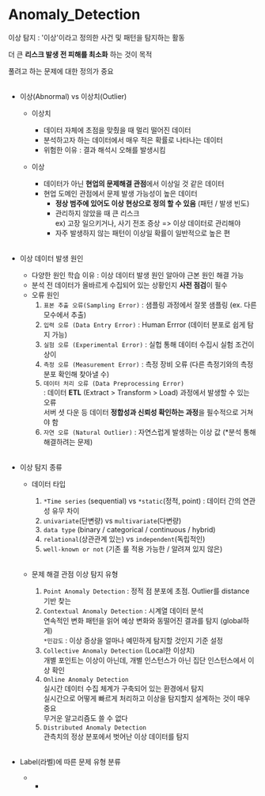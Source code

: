 # Anomaly_Detection
이상 탐지 : '이상'이라고 정의한 사건 및 패턴을 탐지하는 활동

더 큰 **리스크 발생 전 피해를 최소화** 하는 것이 목적 

풀려고 하는 문제에 대한 정의가 중요 </br></br>

- 이상(Abnormal) vs 이상치(Outlier)
  - 이상치
    - 데이터 자체에 초점을 맞췄을 때 멀리 떨어진 데이터 
    - 분석하고자 하는 데이터에서 매우 적은 확률로 나타나는 데이터
    - 위험한 이유 : 결과 해석시 오해를 발생시킴

  - 이상
    - 데이터가 아닌 **현업의 문제해결 관점**에서 이상일 것 같은 데이터
    - 현업 도메인 관점에서 문제 발생 가능성이 높은 데이터
      - **정상 범주에 있어도 이상 현상으로 정의 할 수 있음** (패턴 / 발생 빈도)</br>
      - 관리하지 않았을 때 큰 리스크 </br>
        ex) 고장 일으키거나, 사기 전조 증상 => 이상 데이터로 관리해야
      - 자주 발생하지 않는 패턴이 이상일 확률이 일반적으로 높은 편</br></br>


- 이상 데이터 발생 원인
  - 다양한 원인 학습 이유 : 이상 데이터 발생 원인 알아야 근본 원인 해결 가능
  - 분석 전 데이터가 올바르게 수집되어 있는 상황인지 **사전 점검**이 필수</br>
  - 오류 원인</br>
    1. `표본 추출 오류(Sampling Error)` : 샘플링 과정에서 잘못 샘플링 (ex. 다른 모수에서 추출)
    2. `입력 오류 (Data Entry Error)` : Human Errror (데이터 분포로 쉽게 탐지 가능) 
    3. `실험 오류 (Experimental Error)` : 실헙 통해 데이터 수집시 실험 조건이 상이
    4. `측정 오류 (Measurement Error)` : 측정 장비 오류 (다른 측정기와의 측정 분포 확인해 찾아낼 수)
    5. `데이터 처리 오류 (Data Preprocessing Error)` </br>
       : 데이터 **ETL** (Extract > Transform > Load) 과정에서 발생할 수 있는 오류</br>
         서버 셧 다운 등 데이터 **정합성과 신뢰성 확인하는 과정**을 필수적으로 거쳐야 함 </br>
    6. `자연 오류 (Natural Outlier)` : 자연스럽게 발생하는 이상 값 (*분석 통해 해결하려는 문제) </br></br>

- 이상 탐지 종류
  - 데이터 타입 </br>
    1. `*Time series` (sequential) vs `*static`(정적, point) : 데이터 간의 연관성 유무 차이 
    2. `univariate`(단변량) vs `multivariate`(다변량)
    3. `data type` (binary / categorical / continuous / hybrid)
    4. `relational`(상관관계 있는) vs `independent`(독립적인)
    5. `well-known or not` (기존 룰 적용 가능한 / 알려져 있지 않은)  </br></br>

  - 문제 해결 관점 이상 탐지 유형</br>
    1. `Point Anomaly Detection` : 정적 점 분포에 초점. Outlier를 distance 기반 찾는
    2. `Contextual Anomaly Detection` : 시계열 데이터 분석</br>
       연속적인 변화 패턴을 읽어 예상 변화와 동떨어진 결과를 탐지 (global하게)</br>
       `*민감도` : 이상 증상을 얼마나 예민하게 탐지할 것인지 기준 설정 
    3. `Collective Anomaly Detection` (Local한 이상치) </br>
       개별 포인트는 이상이 아닌데, 개별 인스턴스가 아닌 집단 인스턴스에서 이상 확인
    4. `Online Anomaly Detection` </br>
       실시간 데이터 수집 체계가 구축되어 있는 환경에서 탐지 </br>
       실시간으로 어떻게 빠르게 처리하고 이상을 탐지할지 설계하는 것이 매우 중요 </br>
       무거운 알고리즘도 쓸 수 없다 
    5. `Distributed Anomaly Detection` </br>
       관측치의 정상 분포에서 벗어난 이상 데이터를 탐지 </br></br>

- Label(라벨)에 따른 문제 유형 분류
  - *
